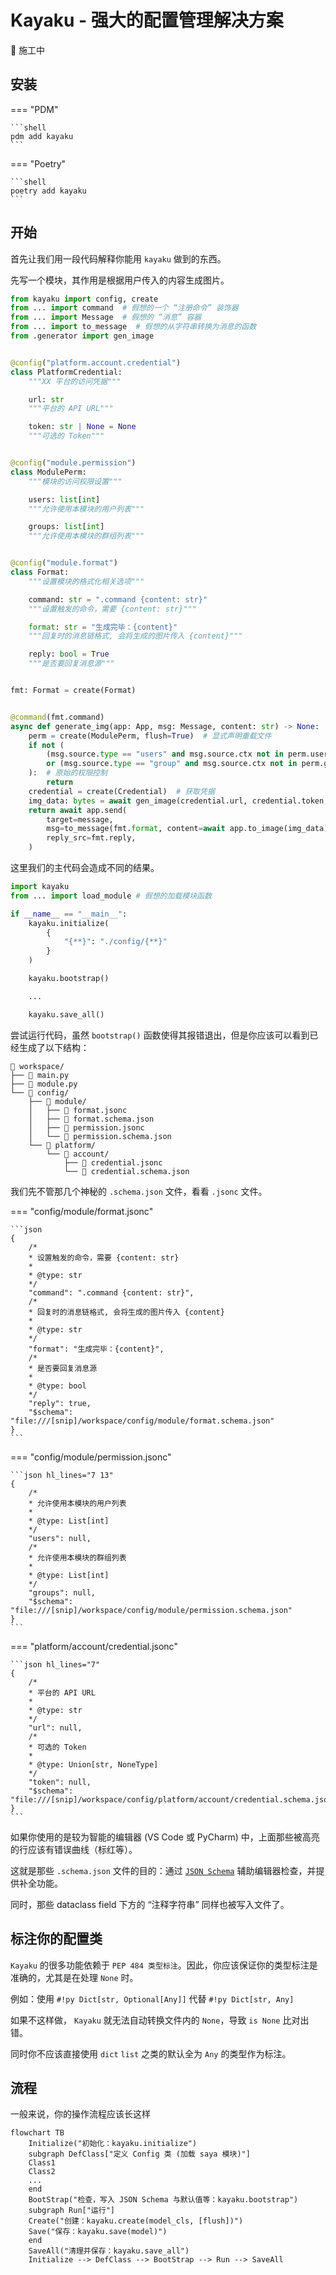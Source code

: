 # Kayaku - 强大的配置管理解决方案

:construction: 施工中

## 安装

=== "PDM"

    ```shell
    pdm add kayaku
    ```

=== "Poetry"

    ```shell
    poetry add kayaku
    ```

## 开始

首先让我们用一段代码解释你能用 `kayaku` 做到的东西。

先写一个模块，其作用是根据用户传入的内容生成图片。

```py title="workspace/module.py"
from kayaku import config, create
from ... import command  # 假想的一个 “注册命令” 装饰器
from ... import Message  # 假想的 “消息” 容器
from ... import to_message  # 假想的从字符串转换为消息的函数
from .generator import gen_image


@config("platform.account.credential")
class PlatformCredential:
    """XX 平台的访问凭据"""

    url: str
    """平台的 API URL"""

    token: str | None = None
    """可选的 Token"""


@config("module.permission")
class ModulePerm:
    """模块的访问权限设置"""

    users: list[int]
    """允许使用本模块的用户列表"""

    groups: list[int]
    """允许使用本模块的群组列表"""


@config("module.format")
class Format:
    """设置模块的格式化相关选项"""

    command: str = ".command {content: str}"
    """设置触发的命令，需要 {content: str}"""

    format: str = "生成完毕：{content}"
    """回复时的消息链格式, 会将生成的图片传入 {content}"""

    reply: bool = True
    """是否要回复消息源"""


fmt: Format = create(Format)


@command(fmt.command)
async def generate_img(app: App, msg: Message, content: str) -> None:
    perm = create(ModulePerm, flush=True)  # 显式声明重载文件
    if not (
        (msg.source.type == "users" and msg.source.ctx not in perm.users)
        or (msg.source.type == "group" and msg.source.ctx not in perm.groups)
    ):  # 原始的权限控制
        return
    credential = create(Credential)  # 获取凭据
    img_data: bytes = await gen_image(credential.url, credential.token, content)
    return await app.send(
        target=message,
        msg=to_message(fmt.format, content=await app.to_image(img_data)),
        reply_src=fmt.reply,
    )
```

这里我们的主代码会造成不同的结果。


```py title="workspace/main.py"
import kayaku
from ... import load_module # 假想的加载模块函数

if __name__ == "__main__":
    kayaku.initialize(
        {
            "{**}": "./config/{**}"
        }
    )

    kayaku.bootstrap()

    ...

    kayaku.save_all()
```

尝试运行代码，虽然 `bootstrap()` 函数使得其报错退出，但是你应该可以看到已经生成了以下结构：

``` 
📁 workspace/
├── 🐍 main.py
├── 🐍 module.py
└── 📁 config/
    ├── 📁 module/
    │   ├── 📝 format.jsonc
    │   ├── 📄 format.schema.json
    │   ├── 📝 permission.jsonc
    │   └── 📄 permission.schema.json
    └── 📁 platform/
        └── 📁 account/
            ├── 📝 credential.jsonc
            └── 📄 credential.schema.json
```

我们先不管那几个神秘的 `.schema.json` 文件，看看 `.jsonc` 文件。

=== "config/module/format.jsonc"

    ```json
    {
        /*
        * 设置触发的命令，需要 {content: str}
        *
        * @type: str
        */
        "command": ".command {content: str}",
        /*
        * 回复时的消息链格式, 会将生成的图片传入 {content}
        *
        * @type: str
        */
        "format": "生成完毕：{content}",
        /*
        * 是否要回复消息源
        *
        * @type: bool
        */
        "reply": true,
        "$schema": "file:///[snip]/workspace/config/module/format.schema.json"
    }
    ```

=== "config/module/permission.jsonc"

    ```json hl_lines="7 13"
    {
        /*
        * 允许使用本模块的用户列表
        *
        * @type: List[int]
        */
        "users": null,
        /*
        * 允许使用本模块的群组列表
        *
        * @type: List[int]
        */
        "groups": null,
        "$schema": "file:///[snip]/workspace/config/module/permission.schema.json"
    }
    ```

=== "platform/account/credential.jsonc"

    ```json hl_lines="7"
    {
        /*
        * 平台的 API URL
        *
        * @type: str
        */
        "url": null,
        /*
        * 可选的 Token
        *
        * @type: Union[str, NoneType]
        */
        "token": null,
        "$schema": "file:///[snip]/workspace/config/platform/account/credential.schema.json"
    }
    ```

如果你使用的是较为智能的编辑器 (VS Code 或 PyCharm) 中，上面那些被高亮的行应该有错误曲线（标红等）。

这就是那些 `.schema.json` 文件的目的：通过 [`JSON Schema`](https://json-schema.org) 辅助编辑器检查，并提供补全功能。

同时，那些 dataclass field 下方的 “注释字符串” 同样也被写入文件了。

## 标注你的配置类

`Kayaku` 的很多功能依赖于 `PEP 484 类型标注`。因此，你应该保证你的类型标注是准确的，尤其是在处理 `None` 时。

例如：使用 `#!py Dict[str, Optional[Any]]` 代替 `#!py Dict[str, Any]`

如果不这样做， `Kayaku` 就无法自动转换文件内的 `None`，导致 `is None` 比对出错。

同时你不应该直接使用 `dict` `list` 之类的默认全为 `Any` 的类型作为标注。

## 流程

一般来说，你的操作流程应该长这样

```mermaid
flowchart TB
    Initialize("初始化：kayaku.initialize")
    subgraph DefClass["定义 Config 类 (加载 saya 模块)"]
    Class1
    Class2
    ...
    end
    BootStrap("检查，写入 JSON Schema 与默认值等：kayaku.bootstrap")
    subgraph Run["运行"]
    Create("创建：kayaku.create(model_cls, [flush])")
    Save("保存：kayaku.save(model)")
    end
    SaveAll("清理并保存：kayaku.save_all")
    Initialize --> DefClass --> BootStrap --> Run --> SaveAll
```